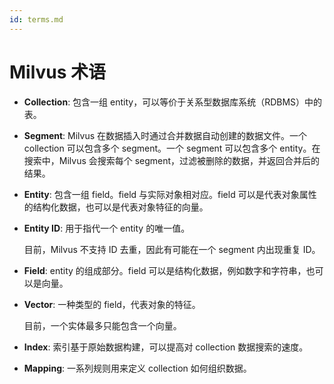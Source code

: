 ```yaml
---
id: terms.md
---
```


# Milvus 术语

- **Collection**: 包含一组 entity，可以等价于关系型数据库系统（RDBMS）中的表。

- **Segment**: Milvus 在数据插入时通过合并数据自动创建的数据文件。一个 collection 可以包含多个 segment。一个 segment 可以包含多个 entity。在搜索中，Milvus 会搜索每个 segment，过滤被删除的数据，并返回合并后的结果。

- **Entity**: 包含一组 field。field 与实际对象相对应。field 可以是代表对象属性的结构化数据，也可以是代表对象特征的向量。

- **Entity ID**: 用于指代一个 entity 的唯一值。

  <div class="alert note">
  目前，Milvus 不支持 ID 去重，因此有可能在一个 segment 内出现重复 ID。
  </div>

- **Field**: entity 的组成部分。field 可以是结构化数据，例如数字和字符串，也可以是向量。

- **Vector**: 一种类型的 field，代表对象的特征。

  <div class="alert note">
  目前，一个实体最多只能包含一个向量。
  </div>

- **Index**: 索引基于原始数据构建，可以提高对 collection 数据搜索的速度。

- **Mapping**: 一系列规则用来定义 collection 如何组织数据。